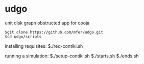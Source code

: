 udgo
====

unit disk graph obstructed app for cooja

    $git clone https://github.com/mfer/udgo.git
    $cd udgo/scripts

installing requisites:
    $./req-contiki.sh

running a simulation:
    $./setup-contiki.sh <dirname>
    $./starts.sh <dirname> <g> <mu> <eps>
    $./ends.sh <dirname> <g> <mu> <eps>



